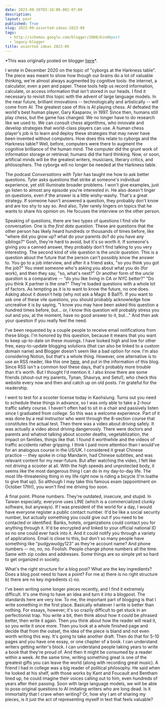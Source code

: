 ```yaml
---
date: 2023-09-26T03:18:00.002-07:00
description: 
layout: post
published: True
slug: 2023-09-assorted-ideas-2023-09
tags:
  - http://schemas.google.com/blogger/2008/kind#post
  - legacy-blogger
title: assorted ideas 2023-09
---
```


\*This was originally posted on blogger [here](https://www.rohanprasad.org/2023/09/assorted-ideas-2023-09.html)\*.

I wrote in December 2020 on the topic of "cyborgs at the Harkness table". The piece was meant to show how though our brains do a lot of valuable thinking, we're almost always augmented by cognitive tools: the internet, a calculator, even a pen and paper. These tools help us record information, calculate, or access information that isn't stored in our heads. I find it necessary to revisit this topic with the advent of large language models. In the near future, brilliant innovations -- technologically and artistically -- will come from AI. The greatest case of this is AI playing chess. AI defeated the world's best human player, Gary Kasparov, in 1997. Since then, humans still play chess, but the game has changed. We no longer have to do research like we used to. We can consult chess algorithms, who innovate and develop strategies that world-class players can use. A human chess player's job is to learn and deploy these strategies that may never have been invented without computers. How does this relate to cyborgs and the Harkness table? Well, before, computers were there to augment the cognitive brilliance of the human mind. The computer did the grunt work of information storage or retrieval; humans did the hard thinking. Now, or soon, artificial minds will be the greatest writers, musicians, literary critics, and philosophers. The cyborgs will no longer be needed at the Harkness table.

The podcast *Conversations with Tyler* has taught me how to ask better questions. Tyler asks questions that strike at someone's individual experience, yet still illuminate broader problems. I won't give examples, just go listen to almost any episode you're interested in. He also doesn't linger on questions, even if the answer is a little wishy-washy. That's a great strategy. If someone hasn't answered a question, they probably don't know and are too shy to say so. And also, Tyler rarely lingers on topics that he wants to share *his* opinion on. He focuses the interview on the other person.

Speaking of questions, there are two types of questions I find vile for conversation. One is the *first date question*. These are questions that the other person has likely heard hundreds or thousands of times before, like "where did you grow up? what do your parents do? do you have any siblings?" Gosh, they're hard to avoid, but it's so worth it. If someone's giving you a canned answer, they probably don't find talking to you very interesting. The second kind of vile question is the *uncle question*. This is a question about the future that the person can't possibly know the answer to. You go to a job interview, and after it a friend asks, "so you think you got the job?" You meet someone who's asking you about what you do (for work), and then they say, "so, what's next?" Or another form of the *uncle question* is a comparative -- "do you like living in CA or NYC better?" "Do you think X partner is the one?" They're loaded questions with a whole lot of factors. As tempting as it is to want to know the future, no one does. Asking about it doesn't help (why not ask a Magic 8 Ball?). If you want to ask one of these vile questions, you should probably acknowledge how uncreative it is by saying, "I know you may have been asked this question a hundred times before, but... or, I know this question will probably stress you out and you, at the moment, have no good answer to it, but..." And then ask your question if you really feel the need.  


I've been requested by a couple people to receive email notifications from these blogs. I'm honored by this question, because it means that you want to keep up-to-date on these musings. I have looked high and low for other free, easy-to-update blogging solutions (that can also be linked to a custom domain name) and Blogger doesn't seem like a bad option for now. I'm also considering Notion, but that's a whole thing. However, one alternative is to use an RSS reader, like this one [here](https://rss.app/feed/8dGOoL3JDRyDadUa), and put in the information of this blog. Since RSS isn't a common tool these days, that's probably more trouble than it's worth. But I thought I'd mention it. I also know there are some friends (shout-out my parents, Tynan, Shaurya, and Setu!), who check this website every now and then and catch up on old posts. I'm grateful for the readership.

I went to test for a scooter license today in Kaohsiung. Turns out you need to schedule these things in advance, so I was only able to take a 2-hour traffic safety course. I haven't often had to sit in a chair and passively listen since I graduated from college. So this was a welcome experience. Part of it was done by a real instructor who went through the 8-section course that constitutes the actual test. Then there was a video about driving safely. It was actually a video about driving dangerously. There were doctors and parents and whatnot talking about scooter deaths, vegetablization, the impact on families, things like that. I found it worthwhile and the videos of traffic accidents rather gripping. I think I paid more attention than I would've for an analogous course in the US/UK. I considered it great Chinese practice -- they spoke in crisp Mandarin, had Chinese subtitles, and was relevant content for my near-future. But after watching the video, I felt like not driving a scooter at all. With the high speeds and unprotected body, it seems like the most dangerous thing I can do in my day-to-day life. The most life-threatening thing in my life right now is riding a bicycle (I'm loathe to give that up). So although I may take this famous exam (appointment on October 17th!), you won't find me driving too soon.

A final point. Phone numbers. They're outdated, insecure, and stupid. In Taiwan especially, everyone uses LINE (which is a commercialized clunky software, but anyways). If I was president of the world for a day, I would have everyone register a public contact number. It'd be like a social security number, but actually something you could give out if you need to be contacted or identified. Banks, hotels, organizations could contact you for anything through it. It'd be encrypted and linked to your official national ID so no one could ever hack into it. And it could notify you through a variety of applications. Email is close to this, but don't so many people have something like "pudgywudgy123" as they're account name? And phone numbers -- no, no, no. Foolish. People change phone numbers all the time. Same with zip codes and addresses. Some things are so simple yet so hard to get organized in society.

What's the right structure for a blog post? What are the key
ingredients? Does a blog post need to have a point? For me a) there is
no right structure b) there are no key ingredients c) no.

I've been writing some longer pieces recently, and I find it
extremely difficult. It's one thing to have an idea and turn it into a
blogpost. The standards here are very low. To me, the important part of
blogging is that I write something in the first place. Basically
whatever I write is better than nothing. For essays, however, it's so
crazily difficult to get stuck in an perfectionist trap. You write a
bit, then think about how it could be phrased better, then write it
again. Then you think about how the reader will read it, so you write it
once more. Then you look at a whole finished page and decide that from
the outset, the idea of the piece is bland and not even worth writing
this way. It's going to take another draft. Then do that for 5-10 pages
and you have one essay, or one chapter of a book. I can understand
writers getting writer's block. I can understand people taking years to
write a book that they're proud of. And then it might be consumed by a
reader within a week. At the same time, writing something great is one
of the greatest gifts you can leave the world (along with recording
great music). A friend I had in college was a big reader of political
philosophy. He said when he looked at his shelf, with those works by
Kant and Foucault and Bentham lined up, he could imagine their voices
calling out to him, even hundreds of years after their passing. Soon
with large language models, we will be able to pose original questions
to AI imitating writers who are long dead. Is it immortality that I
crave when writing? Or, how shy I am of sharing my pieces, is it just
the act of representing myself in text that feels valuable?

